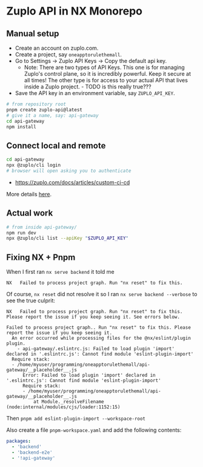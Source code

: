 # Zuplo API in NX Monorepo

## Manual setup

- Create an account on zuplo.com.
- Create a project, say `oneapptorulethemall`.
- Go to Settings -> Zuplo API Keys -> Copy the default api key.
  - Note: There are two types of API Keys. This one is for managing Zuplo's control plane, so it is incredibly powerful. Keep it secure at all times! The other type is for access to your actual API that lives inside a Zuplo project. - TODO is this really true???
- Save the API key in an environment variable, say `ZUPLO_API_KEY`.

```sh
# from repository root
pnpm create zuplo-api@latest
# give it a name, say: api-gateway
cd api-gateway
npm install
```

## Connect local and remote

```sh
cd api-gateway
npx @zuplo/cli login
# browser will open asking you to authenticate

```

- <https://zuplo.com/docs/articles/custom-ci-cd>

More details [here](https://zuplo.com/docs/articles/local-development-services).

## Actual work

```sh
# from inside api-gateway/
npm run dev
npx @zuplo/cli list --apiKey "$ZUPLO_API_KEY"
```

## Fixing NX + Pnpm

When I first ran `nx serve backend` it told me

```log
NX   Failed to process project graph. Run "nx reset" to fix this.
```

Of course, `nx reset` did not resolve it so I ran `nx serve backend --verbose` to see the true culprit:

```log
NX   Failed to process project graph. Run "nx reset" to fix this. Please report the issue if you keep seeing it. See errors below.

Failed to process project graph.. Run "nx reset" to fix this. Please report the issue if you keep seeing it.
  An error occurred while processing files for the @nx/eslint/plugin plugin.
    - api-gateway/.eslintrc.js: Failed to load plugin 'import' declared in '.eslintrc.js': Cannot find module 'eslint-plugin-import'
  Require stack:
  - /home/myuser/programming/oneapptorulethemall/api-gateway/__placeholder__.js
      Error: Failed to load plugin 'import' declared in '.eslintrc.js': Cannot find module 'eslint-plugin-import'
      Require stack:
      - /home/myuser/programming/oneapptorulethemall/api-gateway/__placeholder__.js
          at Module._resolveFilename (node:internal/modules/cjs/loader:1152:15)
```

Then `pnpm add eslint-plugin-import --workspace-root`

Also create a file `pnpm-workspace.yaml` and add the following contents:

```yaml
packages:
  - 'backend'
  - 'backend-e2e'
  - '!api-gateway'
```
